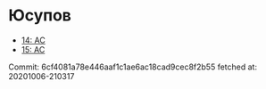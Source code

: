 # Юсупов
- [14: AC](14.md)
- [15: AC](15.md)

Commit: 6cf4081a78e446aaf1c1ae6ac18cad9cec8f2b55
 fetched at: 20201006-210317
